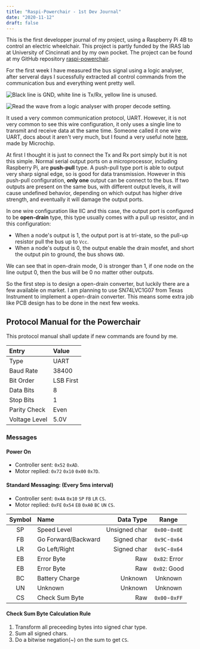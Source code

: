 ```yaml
---
title: "Raspi-Powerchair - 1st Dev Journal"
date: "2020-11-12"
draft: false
---
```


This is the first developper journal of my project, using a Raspberry Pi 4B to control an electric wheelchair. This project is partly funded by the IRAS lab at University of Cincinnati and by my own pocket. The project can be found at my GitHub repository [raspi-powerchair](https://github.com/xiahualiu/raspi-powerchair).

<!--more-->

For the first week I have measured the bus signal using a logic analyser, after serveral days I sucessfully extracted all control commands from the communication bus and everything went pretty well. 

![Black line is GND, white line is Tx/Rx, yellow line is unused.](/img/raspi-wheel-dev1/wire_connection.jpg)

![Read the wave from a logic analyser with proper decode setting.](/img/raspi-wheel-dev1/uart_wave.png)

It used a very common communication protocol, UART. However, it is not very common to see this wire configuration, it only uses a single line to transmit and receive data at the same time. Someone called it one wire UART, docs about it aren't very much, but I found a very useful note [here](http://ww1.microchip.com/downloads/en/AppNotes/USART-in-One-Wire-Mode-ApplicationNote-DS00002658.pdf), made by Microchip. 

At first I thought it is just to connect the Tx and Rx port simply but it is not this simple. Normal serial output ports on a microprocessor, including Raspberry Pi, are **push-pull** type. A push-pull type port is able to output very sharp signal edge, so is good for data transmission. However in this push-pull configuration, **only one** output can be connect to the bus. If two outputs are present on the same bus, with different output levels, it will cause undefined behavior, depending on which output has higher drive strength, and eventually it will damage the output ports. 

In one wire configuration like IIC and this case, the output port is configured to be **open-drain** type, this type usually comes with a pull up resistor, and in this configuration:

* When a node's output is 1, the output port is at tri-state, so the pull-up resistor pull the bus up to `Vcc`.
* When a node's output is 0, the output enable the drain mosfet, and short the output pin to ground, the bus shows `GND`.

We can see that in open-drain mode, 0 is stronger than 1, if one node on the line output 0, then the bus will be 0 no matter other outputs.

So the first step is to design a open-drain converter, but luckily there are a few available on market. I am planning to use SN74LVC1G07 from Texas Instrument to implement a open-drain converter. This means some extra job like PCB design has to be done in the next few weeks.

## Protocol Manual for the Powerchair

This protocol manual shall update if new commands are found by me.

| Entry | Value |
| :---  | :---  |
| Type | UART |
| Baud Rate | 38400 |
| Bit Order | LSB First |
| Data Bits | 8 |
| Stop Bits | 1 |
| Parity Check | Even |
| Voltage Level | 5.0V |

### Messages

#### Power On

* Controller sent: `0x52` `0xAD`.
* Motor replied: `0x72` `0x10` `0x00` `0x7D`.

#### Standard Messaging: (Every 5ms interval)

* Controller sent: `0x4A` `0x10` `SP` `FB` `LR` `CS`.
* Motor replied: `0xFE` `0x54` `EB` `0xA0` `BC` `UN` `CS`.

| Symbol | Name | Data Type | Range |
| :---: | :--- | ---: | :---: |
| SP | Speed Level | Unsigned char | `0x00`-`0x0E` |
| FB | Go Forward/Backward | Signed char | `0x9C`-`0x64` |
| LR | Go Left/Right | Signed char | `0x9C`-`0x64` |
| EB | Error Byte | Raw | `0x82`: Error |
| EB | Error Byte | Raw | `0x02`: Good |
| BC | Battery Charge | Unknown | Unknown |
| UN | Unknown | Unknown | Unknown |
| CS | Check Sum Byte | Raw | `0x00`-`0xFF` |

#### Check Sum Byte Calculation Rule

1. Transform all preceeding bytes into signed char type.
2. Sum all signed chars.
3. Do a bitwise negation(~) on the sum to get `CS`.
